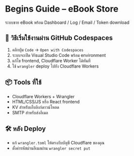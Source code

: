 # Begins Guide – eBook Store

ระบบขาย eBook พร้อม Dashboard / Log / Email / Token download

## 🚀 วิธีเริ่มใช้งานผ่าน GitHub Codespaces

1. คลิกปุ่ม `Code` → `Open with Codespaces`
2. ระบบจะเปิด Visual Studio Code พร้อม environment
3. แก้ไข frontend, Cloudflare Worker ได้ทันที
4. ใช้ `wrangler` deploy ไปยัง Cloudflare Workers

## 📦 Tools ที่ใช้

- Cloudflare Workers + Wrangler
- HTML/CSS/JS หรือ React frontend
- KV สำหรับเก็บลิงก์ดาวน์โหลด
- SMTP สำหรับส่งอีเมล

## 🛠 หลัง Deploy

- แก้ `wrangler.toml` ให้ตรงกับบัญชี Cloudflare ของคุณ
- ตั้งค่ารหัสผ่านอีเมลผ่าน `wrangler secret put`
